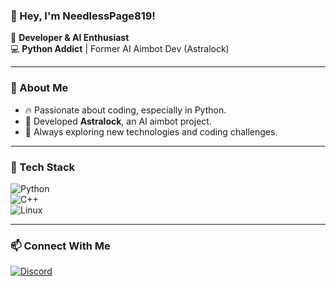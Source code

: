 ### 👋 Hey, I'm NeedlessPage819!

🚀 **Developer & AI Enthusiast**  
💻 **Python Addict** | Former AI Aimbot Dev (Astralock)

---

### 🧠 About Me
- 🔥 Passionate about coding, especially in Python.
- 🤖 Developed **Astralock**, an AI aimbot project.
- 🎯 Always exploring new technologies and coding challenges.

---

### 🔧 Tech Stack

![Python](https://img.shields.io/badge/Python-3776AB?style=for-the-badge&logo=python&logoColor=white)  
![C++](https://img.shields.io/badge/C++-00599C?style=for-the-badge&logo=c%2B%2B&logoColor=white)  
![Linux](https://img.shields.io/badge/Linux-FCC624?style=for-the-badge&logo=linux&logoColor=black)  

---

### 📫 Connect With Me
[![Discord](https://img.shields.io/badge/Discord-.needlesspage819-5865F2?style=for-the-badge&logo=discord&logoColor=white)](https://discord.com/)  
